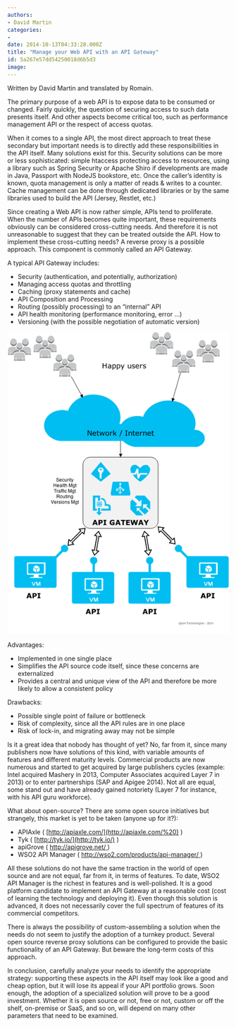 ```yaml
---
authors:
- David Martin
categories:
- 
date: 2014-10-13T04:33:28.000Z
title: "Manage your Web API with an API Gateway"
id: 5a267e57dd54250018d6b5d3
image: 
---
```


Written by David Martin and translated by Romain.

The primary purpose of a web API is to expose data to be consumed or changed. Fairly quickly, the question of securing access to such data presents itself. And other aspects become critical too, such as performance management API or the respect of access quotas.

When it comes to a single API, the most direct approach to treat these secondary but important needs is to directly add these responsibilities in the API itself. Many solutions exist for this. Security solutions can be more or less sophisticated: simple htaccess protecting access to resources, using a library such as Spring Security or Apache Shiro if developments are made in Java, Passport with NodeJS bookstore, etc. Once the caller’s identity is known, quota management is only a matter of reads & writes to a counter. Cache management can be done through dedicated libraries or by the same libraries used to build the API (Jersey, Restlet, etc.)

Since creating a Web API is now rather simple, APIs tend to proliferate. When the number of APIs becomes quite important, these requirements obviously can be considered cross-cutting needs. And therefore it is not unreasonable to suggest that they can be treated outside the API.
 How to implement these cross-cutting needs? A reverse proxy is a possible approach. This component is commonly called an API Gateway.

A typical API Gateway includes:

- Security (authentication, and potentially, authorization)
- Managing access quotas and throttling
- Caching (proxy statements and cache)
- API Composition and Processing
- Routing (possibly processing) to an “internal” API
- API health monitoring (performance monitoring, error …)
- Versioning (with the possible negotiation of automatic version)

[![API-Gateway](https://raw.githubusercontent.com/ippontech/blog-usa/master/images/2014/10/API-Gateway.png)](https://raw.githubusercontent.com/ippontech/blog-usa/master/images/2014/10/API-Gateway.png)

Advantages:

- Implemented in one single place
- Simplifies the API source code itself, since these concerns are externalized
- Provides a central and unique view of the API and therefore be more likely to allow a consistent policy

Drawbacks:

- Possible single point of failure or bottleneck
- Risk of complexity, since all the API rules are in one place
- Risk of lock-in, and migrating away may not be simple

Is it a great idea that nobody has thought of yet? No, far from it, since many publishers now have solutions of this kind, with variable amounts of features and different maturity levels. Commercial products are now numerous and started to get acquired by large publishers cycles (example: Intel acquired Mashery in 2013, Computer Associates acquired Layer 7 in 2013) or to enter partnerships (SAP and Apigee 2014). Not all are equal, some stand out and have already gained notoriety (Layer 7 for instance, with his API guru workforce).

What about open-source?
 There are some open source initiatives but strangely, this market is yet to be taken (anyone up for it?):

- APIAxle ( [http://apiaxle.com/](http://apiaxle.com/%20) )
- Tyk ( [http://tyk.io/](http://tyk.io/) )
- apiGrove ( [http://apigrove.net/ ](http://apigrove.net/%20))
- WSO2 API Manager ( [http://wso2.com/products/api-manager/ ](http://wso2.com/products/api-manager/%20))

All these solutions do not have the same traction in the world of open source and are not equal, far from it, in terms of features. To date, WSO2 API Manager is the richest in features and is well-polished. It is a good platform candidate to implement an API Gateway at a reasonable cost (cost of learning the technology and deploying it). Even though this solution is advanced, it does not necessarily cover the full spectrum of features of its commercial competitors.

There is always the possibility of custom-assembling a solution when the needs do not seem to justify the adoption of a turnkey product. Several open source reverse proxy solutions can be configured to provide the basic functionality of an API Gateway. But beware the long-term costs of this approach.

In conclusion, carefully analyze your needs to identify the appropriate strategy: supporting these aspects in the API itself may look like a good and cheap option, but it will lose its appeal if your API portfolio grows. Soon enough, the adoption of a specialized solution will prove to be a good investment. Whether it is open source or not, free or not, custom or off the shelf, on-premise or SaaS, and so on, will depend on many other parameters that need to be examined.
